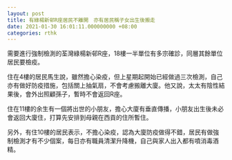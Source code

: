 ```yaml
---
layout: post
title: 有綠楊新邨R座居民不離開　亦有居民稱子女出生後搬走
date: 2021-01-30 16:01:11.000000000 +08:00
categories: rthk
---
```


需要進行強制檢測的荃灣綠楊新邨R座，18樓一半單位有多宗確診，同層其餘單位居民要檢疫。

住在4樓的居民馬生說，雖然擔心染疫，但上星期起開始已經做過三次檢測，自己亦有做好防疫措施，包括關上抽氣扇，不會考慮搬離大廈。他又說，太太有陰性結果後，會外出照顧孫子，暫時不會返回R座。

住在11樓的余生有一個將出世的小朋友，擔心大廈有垂直傳播，小朋友出生後未必會返回大廈住，打算先安排到母親在西貢的住所暫住。

另外，有住10樓的居民表示，不擔心染疫，認為大廈防疫做得不錯，居民有做強制檢測才有不少個案，每日亦有職員清潔升降機，自己與家人出入都有噴消毒酒精。
